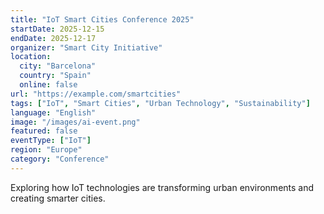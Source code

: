 ```yaml
---
title: "IoT Smart Cities Conference 2025"
startDate: 2025-12-15
endDate: 2025-12-17
organizer: "Smart City Initiative"
location:
  city: "Barcelona"
  country: "Spain"
  online: false
url: "https://example.com/smartcities"
tags: ["IoT", "Smart Cities", "Urban Technology", "Sustainability"]
language: "English"
image: "/images/ai-event.png"
featured: false
eventType: ["IoT"]
region: "Europe"
category: "Conference"
---
```


Exploring how IoT technologies are transforming urban environments and creating smarter cities.